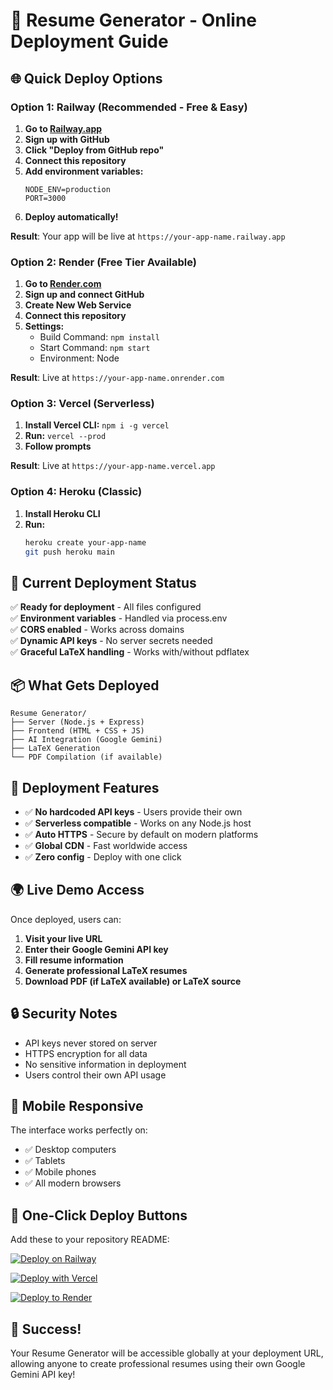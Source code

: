# 🚀 Resume Generator - Online Deployment Guide

## 🌐 Quick Deploy Options

### Option 1: Railway (Recommended - Free & Easy)

1. **Go to [Railway.app](https://railway.app)**
2. **Sign up with GitHub**
3. **Click "Deploy from GitHub repo"**
4. **Connect this repository**
5. **Add environment variables:**
   ```
   NODE_ENV=production
   PORT=3000
   ```
6. **Deploy automatically!**

**Result**: Your app will be live at `https://your-app-name.railway.app`

### Option 2: Render (Free Tier Available)

1. **Go to [Render.com](https://render.com)**
2. **Sign up and connect GitHub**
3. **Create New Web Service**
4. **Connect this repository**
5. **Settings:**
   - Build Command: `npm install`
   - Start Command: `npm start`
   - Environment: Node

**Result**: Live at `https://your-app-name.onrender.com`

### Option 3: Vercel (Serverless)

1. **Install Vercel CLI:** `npm i -g vercel`
2. **Run:** `vercel --prod`
3. **Follow prompts**

**Result**: Live at `https://your-app-name.vercel.app`

### Option 4: Heroku (Classic)

1. **Install Heroku CLI**
2. **Run:**
   ```bash
   heroku create your-app-name
   git push heroku main
   ```

## 🔧 Current Deployment Status

✅ **Ready for deployment** - All files configured  
✅ **Environment variables** - Handled via process.env  
✅ **CORS enabled** - Works across domains  
✅ **Dynamic API keys** - No server secrets needed  
✅ **Graceful LaTeX handling** - Works with/without pdflatex  

## 📦 What Gets Deployed

```
Resume Generator/
├── Server (Node.js + Express)
├── Frontend (HTML + CSS + JS)
├── AI Integration (Google Gemini)
├── LaTeX Generation
└── PDF Compilation (if available)
```

## 🎯 Deployment Features

- ✅ **No hardcoded API keys** - Users provide their own
- ✅ **Serverless compatible** - Works on any Node.js host
- ✅ **Auto HTTPS** - Secure by default on modern platforms
- ✅ **Global CDN** - Fast worldwide access
- ✅ **Zero config** - Deploy with one click

## 🌍 Live Demo Access

Once deployed, users can:

1. **Visit your live URL**
2. **Enter their Google Gemini API key**
3. **Fill resume information**
4. **Generate professional LaTeX resumes**
5. **Download PDF (if LaTeX available) or LaTeX source**

## 🔒 Security Notes

- API keys never stored on server
- HTTPS encryption for all data
- No sensitive information in deployment
- Users control their own API usage

## 📱 Mobile Responsive

The interface works perfectly on:
- ✅ Desktop computers
- ✅ Tablets
- ✅ Mobile phones
- ✅ All modern browsers

## 🚀 One-Click Deploy Buttons

Add these to your repository README:

[![Deploy on Railway](https://railway.app/button.svg)](https://railway.app/new/template?template=https%3A%2F%2Fgithub.com%2Fyour-username%2Fresume-generator)

[![Deploy with Vercel](https://vercel.com/button)](https://vercel.com/new/clone?repository-url=https%3A%2F%2Fgithub.com%2Fyour-username%2Fresume-generator)

[![Deploy to Render](https://render.com/images/deploy-to-render-button.svg)](https://render.com/deploy?repo=https://github.com/your-username/resume-generator)

## 🎉 Success!

Your Resume Generator will be accessible globally at your deployment URL, allowing anyone to create professional resumes using their own Google Gemini API key!